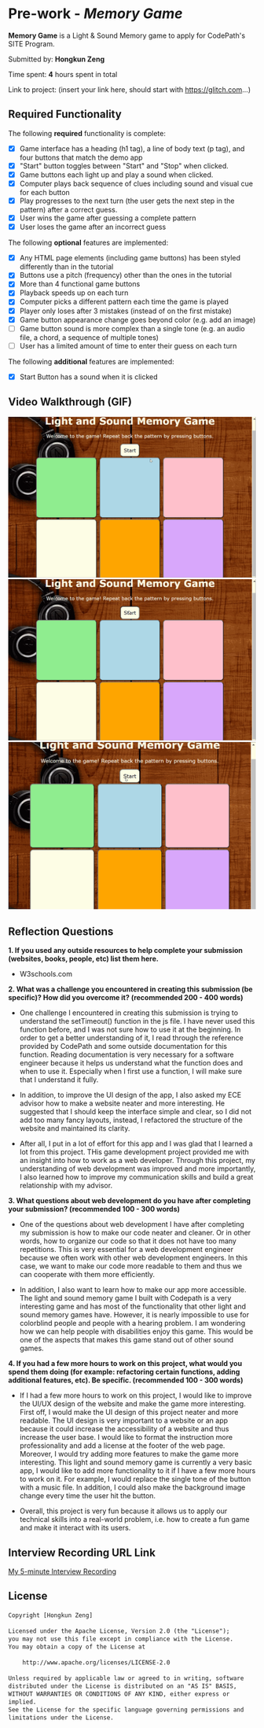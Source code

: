 # Pre-work - *Memory Game*

**Memory Game** is a Light & Sound Memory game to apply for CodePath's SITE Program. 

Submitted by: **Hongkun Zeng**

Time spent: **4** hours spent in total

Link to project: (insert your link here, should start with https://glitch.com...)

## Required Functionality

The following **required** functionality is complete:

* [x] Game interface has a heading (h1 tag), a line of body text (p tag), and four buttons that match the demo app
* [x] "Start" button toggles between "Start" and "Stop" when clicked. 
* [x] Game buttons each light up and play a sound when clicked. 
* [x] Computer plays back sequence of clues including sound and visual cue for each button
* [x] Play progresses to the next turn (the user gets the next step in the pattern) after a correct guess. 
* [x] User wins the game after guessing a complete pattern
* [x] User loses the game after an incorrect guess

The following **optional** features are implemented:

* [x] Any HTML page elements (including game buttons) has been styled differently than in the tutorial
* [x] Buttons use a pitch (frequency) other than the ones in the tutorial
* [x] More than 4 functional game buttons
* [x] Playback speeds up on each turn
* [x] Computer picks a different pattern each time the game is played
* [x] Player only loses after 3 mistakes (instead of on the first mistake)
* [x] Game button appearance change goes beyond color (e.g. add an image)
* [ ] Game button sound is more complex than a single tone (e.g. an audio file, a chord, a sequence of multiple tones)
* [ ] User has a limited amount of time to enter their guess on each turn

The following **additional** features are implemented:

- [x] Start Button has a sound when it is clicked

## Video Walkthrough (GIF)
![loseGame.gif](https://github.com/312hzeng/Light-and-Sound-Memory-Game/blob/master/loseGame.gif)
![winGame.gif](https://github.com/312hzeng/Light-and-Sound-Memory-Game/blob/master/winGame_Updated.gif)
![winGame2.gif](https://github.com/312hzeng/Light-and-Sound-Memory-Game/blob/master/winGame_Updated2.gif)
## Reflection Questions
**1. If you used any outside resources to help complete your submission (websites, books, people, etc) list them here.**

* W3schools.com

**2. What was a challenge you encountered in creating this submission (be specific)? How did you overcome it? (recommended 200 - 400 words)**

* One challenge I encountered in creating this submission is trying to understand the setTimeout() function in the js file. I have never used this function before, and I was not sure how to use it at the beginning. In order to get a better understanding of it, I read through the reference provided by CodePath and some outside documentation for this function. Reading documentation is very necessary for a software engineer because it helps us understand what the function does and when to use it. Especially when I first use a function, I will make sure that I understand it fully. 

* In addition, to improve the UI design of the app, I also asked my ECE advisor how to make a website neater and more interesting. He suggested that I should keep the interface simple and clear, so I did not add too many fancy layouts, instead, I refactored the structure of the website and maintained its clarity. 

* After all, I put in a lot of effort for this app and I was glad that I learned a lot from this project. THis game development project provided me with an insight into how to work as a web developer. Through this project, my understanding of web development was improved and more importantly, I also learned how to improve my communication skills and build a great relationship with my advisor.

**3. What questions about web development do you have after completing your submission? (recommended 100 - 300 words)**
    
* One of the questions about web development I have after completing my submission is how to make our code neater and cleaner. Or in other words, how to organize our code so that it does not have too many repetitions. This is very essential for a web development engineer because we often work with other web development engineers. In this case, we want to make our code more readable to them and thus we can cooperate with them more efficiently.

* In addition, I also want to learn how to make our app more accessible. The light and sound memory game I built with Codepath is a very interesting game and has most of the functionality that other light and sound memory games have. However, it is nearly impossible to use for colorblind people and people with a hearing problem. I am wondering how we can help people with disabilities enjoy this game. This would be one of the aspects that makes this game stand out of other sound games.

**4. If you had a few more hours to work on this project, what would you spend them doing (for example: refactoring certain functions, adding additional features, etc). Be specific. (recommended 100 - 300 words)**   

* If I had a few more hours to work on this project, I would like to improve the UI/UX design of the website and make the game more interesting. First off, I would make the UI design of this project neater and more readable. The UI design is very important to a website or an app because it could increase the accessibility of a website and thus increase the user base. I would like to format the instruction more professionality and add a license at the footer of the web page. Moreover, I would try adding more features to make the game more interesting. This light and sound memory game is currently a very basic app, I would like to add more functionality to it if I have a few more hours to work on it. For example, I would replace the single tone of the button with a music file. In addition, I could also make the background image change every time the user hit the button. 

* Overall, this project is very fun because it allows us to apply our technical skills into a real-world problem, i.e. how to create a fun game and make it interact with its users.

## Interview Recording URL Link

[My 5-minute Interview Recording](https://www.youtube.com/watch?v=iQwSvp6bKOQ)


## License

    Copyright [Hongkun Zeng]

    Licensed under the Apache License, Version 2.0 (the "License");
    you may not use this file except in compliance with the License.
    You may obtain a copy of the License at

        http://www.apache.org/licenses/LICENSE-2.0

    Unless required by applicable law or agreed to in writing, software
    distributed under the License is distributed on an "AS IS" BASIS,
    WITHOUT WARRANTIES OR CONDITIONS OF ANY KIND, either express or implied.
    See the License for the specific language governing permissions and
    limitations under the License.


